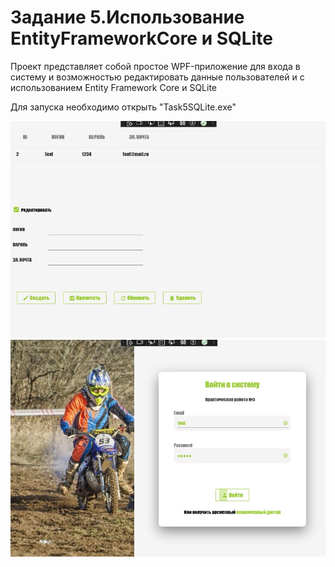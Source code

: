<h1>Задание 5.Использование EntityFrameworkCore и SQLite</h1>
<p>Проект представляет собой простое WPF-приложение для входа в систему и возможностью редактировать данные пользователей и с использованием Entity Framework Core и SQLite</p>
<p>Для запуска необходимо открыть "Task5SQLite.exe"</p>
<img src="screenshots/1.jpg">
<img src="screenshots/2.jpg">
